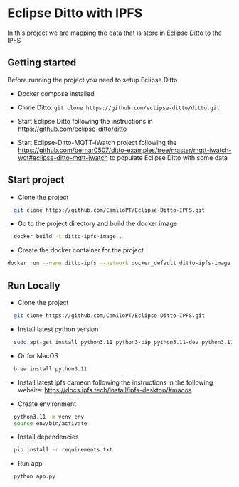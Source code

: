 
# Eclipse Ditto with IPFS

In this project we are mapping the data that is store in Eclipse Ditto to the IPFS


## Getting started

Before running the project you need to setup Eclipse Ditto
  - Docker compose installed

  - Clone Ditto: ```git clone https://github.com/eclipse-ditto/ditto.git```

  - Start Eclipse Ditto following the instructions in https://github.com/eclipse-ditto/ditto

  - Start Eclipse-Ditto-MQTT-iWatch project following the https://github.com/bernar0507/ditto-examples/tree/master/mqtt-iwatch-wot#eclipse-ditto-mqtt-iwatch to populate Eclipse Ditto with some data


## Start project

- Clone the project

```bash
  git clone https://github.com/CamiloPT/Eclipse-Ditto-IPFS.git
```

- Go to the project directory and build the docker image

```bash
  docker build -t ditto-ipfs-image .
```

- Create the docker container for the project

```bash
docker run --name ditto-ipfs --network docker_default ditto-ipfs-image
```

## Run Locally

- Clone the project

```bash
  git clone https://github.com/CamiloPT/Eclipse-Ditto-IPFS.git
```

- Install latest python version

```bash
  sudo apt-get install python3.11 python3-pip python3.11-dev python3.11-venv
```

- Or for MacOS

```bash
  brew install python3.11
```

- Install latest ipfs dameon following the instructions in the following website: https://docs.ipfs.tech/install/ipfs-desktop/#macos


- Create environment

```bash
  python3.11 -m venv env
  source env/bin/activate
```

- Install dependencies

```bash
  pip install -r requirements.txt
```

- Run app

```bash
  python app.py
```
